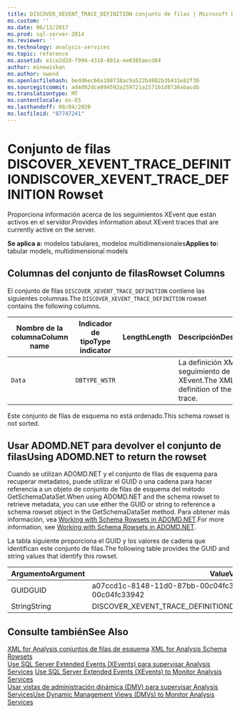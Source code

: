 ```yaml
---
title: DISCOVER_XEVENT_TRACE_DEFINITION conjunto de filas | Microsoft Docs
ms.custom: ''
ms.date: 06/13/2017
ms.prod: sql-server-2014
ms.reviewer: ''
ms.technology: analysis-services
ms.topic: reference
ms.assetid: e1ce2d2d-f994-4318-801a-ee0385aecd84
author: minewiskan
ms.author: owend
ms.openlocfilehash: bedd6ec66a188738ac9a522b4802b3b431e82f36
ms.sourcegitcommit: ad4d92dce894592a259721a1571b1d8736abacdb
ms.translationtype: MT
ms.contentlocale: es-ES
ms.lasthandoff: 08/04/2020
ms.locfileid: "87747241"
---
```

# <a name="discover_xevent_trace_definition-rowset"></a><span data-ttu-id="92542-102">Conjunto de filas DISCOVER_XEVENT_TRACE_DEFINITION</span><span class="sxs-lookup"><span data-stu-id="92542-102">DISCOVER_XEVENT_TRACE_DEFINITION Rowset</span></span>
  <span data-ttu-id="92542-103">Proporciona información acerca de los seguimientos XEvent que están activos en el servidor.</span><span class="sxs-lookup"><span data-stu-id="92542-103">Provides information about XEvent traces that are currently active on the server.</span></span>  
  
 <span data-ttu-id="92542-104">**Se aplica a:** modelos tabulares, modelos multidimensionales</span><span class="sxs-lookup"><span data-stu-id="92542-104">**Applies to:** tabular models, multidimensional models</span></span>  
  
## <a name="rowset-columns"></a><span data-ttu-id="92542-105">Columnas del conjunto de filas</span><span class="sxs-lookup"><span data-stu-id="92542-105">Rowset Columns</span></span>  
 <span data-ttu-id="92542-106">El conjunto de filas `DISCOVER_XEVENT_TRACE_DEFINITION` contiene las siguientes columnas.</span><span class="sxs-lookup"><span data-stu-id="92542-106">The `DISCOVER_XEVENT_TRACE_DEFINITION` rowset contains the following columns.</span></span>  
  
|<span data-ttu-id="92542-107">Nombre de la columna</span><span class="sxs-lookup"><span data-stu-id="92542-107">Column name</span></span>|<span data-ttu-id="92542-108">Indicador de tipo</span><span class="sxs-lookup"><span data-stu-id="92542-108">Type indicator</span></span>|<span data-ttu-id="92542-109">Length</span><span class="sxs-lookup"><span data-stu-id="92542-109">Length</span></span>|<span data-ttu-id="92542-110">Descripción</span><span class="sxs-lookup"><span data-stu-id="92542-110">Description</span></span>|  
|-----------------|--------------------|------------|-----------------|  
|`Data`|`DBTYPE_WSTR`||<span data-ttu-id="92542-111">La definición XML del seguimiento de XEvent.</span><span class="sxs-lookup"><span data-stu-id="92542-111">The XML definition of the XEvent trace.</span></span>|  
  
 <span data-ttu-id="92542-112">Este conjunto de filas de esquema no está ordenado.</span><span class="sxs-lookup"><span data-stu-id="92542-112">This schema rowset is not sorted.</span></span>  
  
## <a name="using-adomdnet-to-return-the-rowset"></a><span data-ttu-id="92542-113">Usar ADOMD.NET para devolver el conjunto de filas</span><span class="sxs-lookup"><span data-stu-id="92542-113">Using ADOMD.NET to return the rowset</span></span>  
 <span data-ttu-id="92542-114">Cuando se utilizan ADOMD.NET y el conjunto de filas de esquema para recuperar metadatos, puede utilizar el GUID o una cadena para hacer referencia a un objeto de conjunto de filas de esquema del método GetSchemaDataSet.</span><span class="sxs-lookup"><span data-stu-id="92542-114">When using ADOMD.NET and the schema rowset to retrieve metadata, you can use either the GUID or string to reference a schema rowset object in the GetSchemaDataSet method.</span></span> <span data-ttu-id="92542-115">Para obtener más información, vea [Working with Schema Rowsets in ADOMD.NET](https://docs.microsoft.com/bi-reference/adomd/multidimensional-models-adomd-net-client/retrieving-metadata-working-with-schema-rowsets).</span><span class="sxs-lookup"><span data-stu-id="92542-115">For more information, see [Working with Schema Rowsets in ADOMD.NET](https://docs.microsoft.com/bi-reference/adomd/multidimensional-models-adomd-net-client/retrieving-metadata-working-with-schema-rowsets).</span></span>  
  
 <span data-ttu-id="92542-116">La tabla siguiente proporciona el GUID y los valores de cadena que identifican este conjunto de filas.</span><span class="sxs-lookup"><span data-stu-id="92542-116">The following table provides the GUID and string values that identify this rowset.</span></span>  
  
|<span data-ttu-id="92542-117">Argumento</span><span class="sxs-lookup"><span data-stu-id="92542-117">Argument</span></span>|<span data-ttu-id="92542-118">Value</span><span class="sxs-lookup"><span data-stu-id="92542-118">Value</span></span>|  
|--------------|-----------|  
|<span data-ttu-id="92542-119">GUID</span><span class="sxs-lookup"><span data-stu-id="92542-119">GUID</span></span>|<span data-ttu-id="92542-120">a07ccd1c-8148-11d0-87bb-00c04fc33942</span><span class="sxs-lookup"><span data-stu-id="92542-120">a07ccd1c-8148-11d0-87bb-00c04fc33942</span></span>|  
|<span data-ttu-id="92542-121">String</span><span class="sxs-lookup"><span data-stu-id="92542-121">String</span></span>|<span data-ttu-id="92542-122">DISCOVER_XEVENT_TRACE_DEFINITION</span><span class="sxs-lookup"><span data-stu-id="92542-122">DISCOVER_XEVENT_TRACE_DEFINITION</span></span>|  
  
## <a name="see-also"></a><span data-ttu-id="92542-123">Consulte también</span><span class="sxs-lookup"><span data-stu-id="92542-123">See Also</span></span>  
 <span data-ttu-id="92542-124">[XML for Analysis conjuntos de filas de esquema](https://docs.microsoft.com/bi-reference/schema-rowsets/xml/xml-for-analysis-schema-rowsets) </span><span class="sxs-lookup"><span data-stu-id="92542-124">[XML for Analysis Schema Rowsets](https://docs.microsoft.com/bi-reference/schema-rowsets/xml/xml-for-analysis-schema-rowsets) </span></span>  
 <span data-ttu-id="92542-125">[Use SQL Server Extended Events &#40;XEvents&#41; para supervisar Analysis Services](../instances/monitor-analysis-services-with-sql-server-extended-events.md) </span><span class="sxs-lookup"><span data-stu-id="92542-125">[Use SQL Server Extended Events &#40;XEvents&#41; to Monitor Analysis Services](../instances/monitor-analysis-services-with-sql-server-extended-events.md) </span></span>  
 [<span data-ttu-id="92542-126">Usar vistas de administración dinámica &#40;DMV&#41; para supervisar Analysis Services</span><span class="sxs-lookup"><span data-stu-id="92542-126">Use Dynamic Management Views &#40;DMVs&#41; to Monitor Analysis Services</span></span>](../instances/use-dynamic-management-views-dmvs-to-monitor-analysis-services.md)  
  
  

